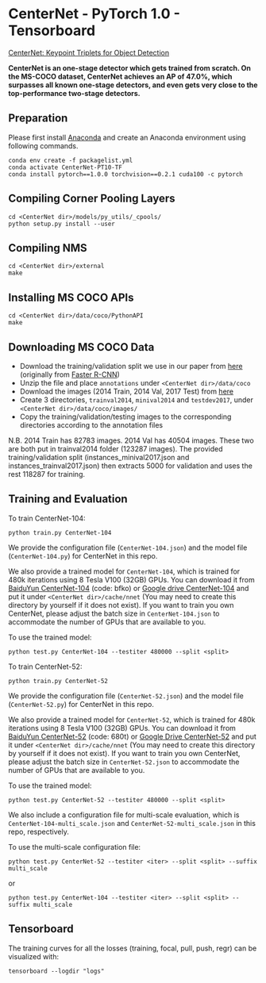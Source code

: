 # CenterNet - PyTorch 1.0 - Tensorboard
[CenterNet: Keypoint Triplets for Object Detection](https://arxiv.org/abs/1904.08189)

**CenterNet is an one-stage detector which gets trained from scratch. On the MS-COCO dataset, CenterNet achieves an AP of 47.0%, which surpasses all known one-stage detectors, and even gets very close to the top-performance two-stage detectors.**

## Preparation
Please first install [Anaconda](https://anaconda.org) and create an Anaconda environment using following commands.
```
conda env create -f packagelist.yml
conda activate CenterNet-PT10-TF
conda install pytorch==1.0.0 torchvision==0.2.1 cuda100 -c pytorch
```

## Compiling Corner Pooling Layers
```
cd <CenterNet dir>/models/py_utils/_cpools/
python setup.py install --user
```

## Compiling NMS
```
cd <CenterNet dir>/external
make
```

## Installing MS COCO APIs
```
cd <CenterNet dir>/data/coco/PythonAPI
make
```

## Downloading MS COCO Data
- Download the training/validation split we use in our paper from [here](https://drive.google.com/file/d/1dop4188xo5lXDkGtOZUzy2SHOD_COXz4/view?usp=sharing) (originally from [Faster R-CNN](https://github.com/rbgirshick/py-faster-rcnn/tree/master/data))
- Unzip the file and place `annotations` under `<CenterNet dir>/data/coco`
- Download the images (2014 Train, 2014 Val, 2017 Test) from [here](http://cocodataset.org/#download)
- Create 3 directories, `trainval2014`, `minival2014` and `testdev2017`, under `<CenterNet dir>/data/coco/images/`
- Copy the training/validation/testing images to the corresponding directories according to the annotation files

N.B. 2014 Train has 82783 images. 2014 Val has 40504 images. These two are both put in trainval2014 folder (123287 images). The provided training/validation split (instances_minival2017.json and instances_trainval2017.json) then extracts 5000 for validation and uses the rest 118287 for training. 

## Training and Evaluation

To train CenterNet-104:
```
python train.py CenterNet-104
```
We provide the configuration file (`CenterNet-104.json`) and the model file (`CenterNet-104.py`) for CenterNet in this repo. 

We also provide a trained model for `CenterNet-104`, which is trained for 480k iterations using 8 Tesla V100 (32GB) GPUs. You can download it from [BaiduYun CenterNet-104](https://pan.baidu.com/s/1OQwMAPLcZkHWbTzD28cxow) (code: bfko) or [Google drive CenterNet-104](https://drive.google.com/open?id=1GVN-YrgExbPPcmzn_Lkr49f2IKjodg15) and put it under `<CenterNet dir>/cache/nnet` (You may need to create this directory by yourself if it does not exist). If you want to train you own CenterNet, please adjust the batch size in `CenterNet-104.json` to accommodate the number of GPUs that are available to you.

To use the trained model:
```
python test.py CenterNet-104 --testiter 480000 --split <split>
```

To train CenterNet-52:
```
python train.py CenterNet-52
```
We provide the configuration file (`CenterNet-52.json`) and the model file (`CenterNet-52.py`) for CenterNet in this repo. 

We also provide a trained model for `CenterNet-52`, which is trained for 480k iterations using 8 Tesla V100 (32GB) GPUs. You can download it from [BaiduYun CenterNet-52](https://pan.baidu.com/s/1xZHB7jq7Hmi0qKu46qnotw) (code: 680t) or [Google Drive CenterNet-52](https://drive.google.com/open?id=14vJYw4P9sxDoltjp5zDkOS3QjUa2zZIP) and put it under `<CenterNet dir>/cache/nnet` (You may need to create this directory by yourself if it does not exist). If you want to train you own CenterNet, please adjust the batch size in `CenterNet-52.json` to accommodate the number of GPUs that are available to you.

To use the trained model:
```
python test.py CenterNet-52 --testiter 480000 --split <split>
```

We also include a configuration file for multi-scale evaluation, which is `CenterNet-104-multi_scale.json` and `CenterNet-52-multi_scale.json` in this repo, respectively. 

To use the multi-scale configuration file:
```
python test.py CenterNet-52 --testiter <iter> --split <split> --suffix multi_scale
```
or
```
python test.py CenterNet-104 --testiter <iter> --split <split> --suffix multi_scale
```

## Tensorboard
The training curves for all the losses (training, focal, pull, push, regr) can be visualized with:
```
tensorboard --logdir "logs"
```
